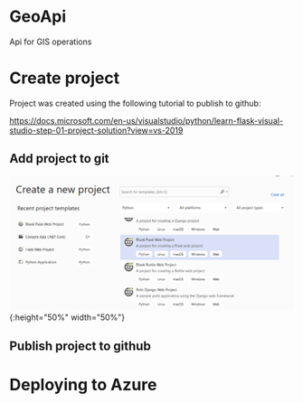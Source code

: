 # GeoApi
Api for GIS operations

# Create project
Project was created using the following tutorial to publish to github:

https://docs.microsoft.com/en-us/visualstudio/python/learn-flask-visual-studio-step-01-project-solution?view=vs-2019

## Add project to git
![Alt text](/GeoApi/Pictures/Create%20project.png?raw=true "Title"){:height="50%" width="50%"}

## Publish project to github



# Deploying to Azure
